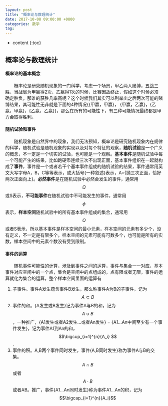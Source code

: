 ```yaml
---
layout: post
title: "概率论与数理统计"
date: 2017-10-08 09:00:00 +0800 
categories: 数学
tag: 
---
```

* content
{:toc}

<!-- more -->

## 概率论与数理统计

#### 概率论的基本概念

&emsp;&emsp;概率论是研究随机现象的一门科学，考虑一个场景，甲乙两人赌博，五战三胜，当战局为甲赢得2次，乙赢得1次的时候，比赛因故终止，假如这个时候必须确定胜负，那谁的获胜几率高呢？这个时候我们其实可以列举出之后两次可能的赌博结果，其可能性无非就是下面的4种情况\{\{甲赢，甲赢\}， \{甲赢，乙赢\}，\{乙赢，甲赢\}，\{乙赢，乙赢\}\}，那么在所有的可能性下，有三种可能情况最终都是甲方会取得胜利。

#### 随机试验和事件

&emsp;&emsp;随机现象是自然界中的现象，我们无法预知，概率论是研究随机现象内在规律的科学，随机试验是随机现象的实现以及对每个特征的观察，**随机试验**是一个广义的概念，不一定是一个切实的试验，也可能是一个观察。**基本事件**是随机试验中每一个可能产生的结果，比如跑硬币连续三次不出现正面，基本事件组织在一起就构成了**事件**，事件是一个或者若干个基本事件组成的随机试验的结果，事件通常用英文大写字母A，B，C等等表示，或大括号{一种叙述}表示，A={抛三次正面，恰好两次正面向上}。**必然事件**是在随机试验中必然会发生的事件，通常用$$\Omega$$或S表示，**不可能事件**在随机试验中不可能发生的事件，通常用$$\phi$$表示，**样本空间**随机试验中的所有基本事件组成的集合，通常用$$\Omega$$或者S表示，所以基本事件是样本空间的最小元素，样本空间的元素有多少个，没有定义，不一定是有限多个，样本空间的元素可能有可数多个，也可能是所有的实数，样本空间中的元素个数没有受到限制。

#### 事件的运算
&emsp;&emsp;随机事件可能性的计算，涉及到事件之间的运算，事件与集合一一对应，基本事件对应空间中的一个点，集合是空间中的点组成的，点有限或者无限，事件的运算就化为集合的运算，整个样本空间里面的运算有
1. 子事件。事件A发生蕴含事件B发生，那么称事件A为B的子事件，记为$$A \subset B$$
2. 事件的和。{A发生或B发生}记为事件A与B的和，记为$$A \cup B$$，一种推广，{A1发生或者A2发生...或者An发生} = {A1...An中间至少有一个事件发生}，记为事件A1到An的和，$$\bigcup_{i=1}^{n}{A_i} $$.
3. 事件的积。A,B两个事件同时发生，事件{A,B同时发生}称为事件A与B的交集。$$A \cap B$$ 或者$$A \cdot B$$ 或者AB。推广，事件{A1...An同时发生}称为事件A1...An的积，记为$$\bigcap_{i=1}^{n}{A_i}$$